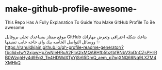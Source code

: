 # make-github-profile-awesome-
This Repo Has A Fully Explanation To Guide You Make GitHub Profile To Be awesome


موقع ممتاز بيساعدك تخلي بروفايل GitHub بتاعك شكله احترافي وتعرض مهاراتك ووسائل التواصل الخاصه بيك واي حاجه حابب تضيفها ✨    
https://rahuldkjain.github.io/gh-profile-readme-generator/?fbclid=IwY2xjawHpZwNleHRuA2FlbQIxMQABHfb5bztbfBNbV3oDnCZsPHrRB0WzqhHy4d9Eq3_Te4HDWdXTpYjSr65DmQ_aem_p7nqXNQ66Nq9LXZM4XMHkQ


